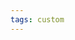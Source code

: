 ```yaml
---
tags: custom
---
```


<!-- This is custom content. You can add [anything you want](https://www.youtube.com/watch?v=dQw4w9WgXcQ) in here. -->
